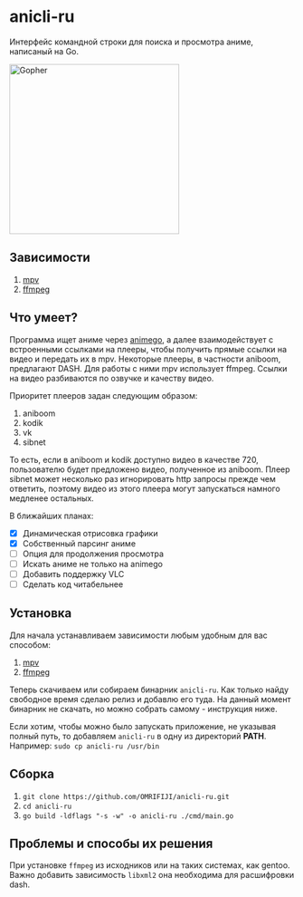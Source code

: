 # anicli-ru
Интерфейс командной строки для поиска и просмотра аниме, написаный на Go.

<img src="https://go.dev/blog/gopher/header.jpg" alt="Gopher" width="300"/>

## Зависимости
1. [mpv](https://github.com/mpv-player/mpv)
2. [ffmpeg](https://github.com/FFmpeg/FFmpeg)

## Что умеет?
Программа ищет аниме через [animego](https://animego.org/), 
а далее взаимодействует с встроенными ссылками на плееры, 
чтобы получить прямые ссылки на видео и передать их в mpv.
Некоторые плееры, в частности aniboom, предлагают DASH.
Для работы с ними mpv использует ffmpeg.
Ссылки на видео разбиваются по озвучке и качеству видео.

Приоритет плееров задан следующим образом:
1. aniboom
2. kodik
3. vk
4. sibnet

То есть, если в aniboom и kodik доступно видео в качестве 720,
пользователю будет предложено видео, полученное из aniboom.
Плеер sibnet может несколько раз игнорировать http запросы
прежде чем ответить, поэтому видео из этого плеера могут запускаться 
намного медленее остальных.

В ближайших планах:
- [x] Динамическая отрисовка графики
- [x] Собственный парсинг аниме
- [ ] Опция для продолжения просмотра
- [ ] Искать аниме не только на animego
- [ ] Добавить поддержку VLC
- [ ] Сделать код читабельнее

## Установка
Для начала устанавливаем зависимости любым удобным для вас способом:
1. [mpv](https://github.com/mpv-player/mpv)
2. [ffmpeg](https://github.com/FFmpeg/FFmpeg)

Теперь скачиваем или собираем бинарник `anicli-ru`. 
Как только найду свободное время сделаю релиз и добавлю его туда.
На данный момент бинарник не скачать, но можно собрать самому - инструкция ниже.

Если хотим, чтобы можно было запускать приложение, не указывая полный путь,
то добавляем `anicli-ru` в одну из директорий **PATH**.\
Например: `sudo cp anicli-ru /usr/bin`

## Сборка
1. `git clone https://github.com/OMRIFIJI/anicli-ru.git`
2. `cd anicli-ru`
3. `go build -ldflags "-s -w" -o anicli-ru ./cmd/main.go`

## Проблемы и способы их решения
При установке `ffmpeg` из исходников или на таких системах, как gentoo.
Важно добавить зависимость `libxml2` она необходима для расшифровки dash.
